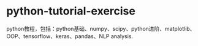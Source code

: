 # python-tutorial-exercise
python教程，包括：python基础、numpy、scipy、python进阶、matplotlib、OOP、tensorflow、keras、pandas、NLP analysis.
